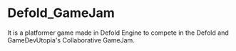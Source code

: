 # Defold_GameJam

It is a platformer game made in Defold Engine to compete in the Defold and GameDevUtopia's Collaborative GameJam.

